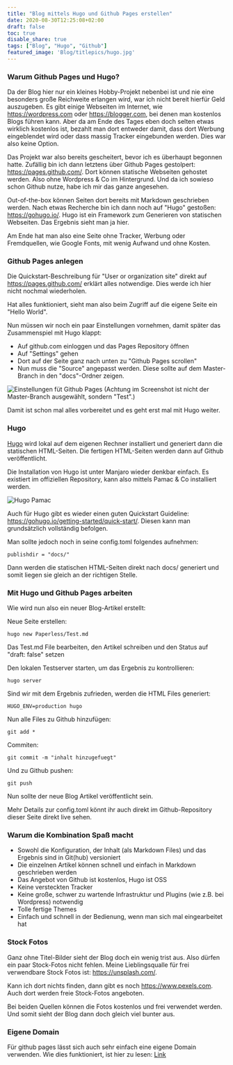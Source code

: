 ```yaml
---
title: "Blog mittels Hugo und Github Pages erstellen"
date: 2020-08-30T12:25:08+02:00
draft: false
toc: true
disable_share: true
tags: ["Blog", "Hugo", "Github"]
featured_image: 'Blog/titlepics/hugo.jpg'
---
```


### Warum Github Pages und Hugo?

Da der Blog hier nur ein kleines Hobby-Projekt nebenbei ist und nie eine besonders
große Reichweite erlangen wird, war ich nicht bereit hierfür Geld auszugeben. Es gibt
einige Webseiten im Internet, wie <https://wordpress.com> oder <https://blogger.com>, bei denen man kostenlos
Blogs führen kann. Aber da am Ende des Tages eben doch selten etwas wirklich kostenlos ist,
bezahlt man dort entweder damit, dass dort Werbung eingeblendet wird oder dass massig
Tracker eingebunden werden. Dies war also keine Option.

Das Projekt war also bereits gescheitert, bevor ich es überhaupt begonnen hatte. Zufällig
bin ich dann letztens über Github Pages gestolpert: <https://pages.github.com/>. Dort können
statische Webseiten gehostet werden. Also ohne Wordpress & Co im Hintergrund. Und da ich
sowieso schon Github nutze, habe ich mir das ganze angesehen.

Out-of-the-box können Seiten dort bereits mit Markdown geschrieben werden. Nach etwas
Recherche bin ich dann noch auf "Hugo" gestoßen: <https://gohugo.io/>.
Hugo ist ein Framework zum Generieren von statischen Webseiten. Das Ergebnis sieht man
ja hier.

Am Ende hat man also eine Seite ohne Tracker, Werbung oder Fremdquellen, wie Google Fonts, mit wenig 
Aufwand und ohne Kosten.

### Github Pages anlegen

Die Quickstart-Beschreibung für "User or organization site" direkt auf <https://pages.github.com/> erklärt alles notwendige.
Dies werde ich hier nicht nochmal wiederholen.

Hat alles funktioniert, sieht man also beim Zugriff auf die eigene Seite ein "Hello World".

Nun müssen wir noch ein paar Einstellungen vornehmen, damit später das Zusammenspiel mit Hugo klappt:

* Auf github.com einloggen und das Pages Repository öffnen
* Auf "Settings" gehen
* Dort auf der Seite ganz nach unten zu "Github Pages scrollen"
* Nun muss die "Source" angepasst werden. Diese sollte auf dem Master-Branch in den "docs"-Ordner zeigen.

![Einstellungen füt Github Pages](/blog/github-pages.png)
(Achtung im Screenshot ist nicht der Master-Branch ausgewählt, sondern "Test".)

Damit ist schon mal alles vorbereitet und es geht erst mal mit Hugo weiter. 


### Hugo

[Hugo](https://gohugo.io/) wird lokal auf dem eigenen Rechner installiert und generiert dann die
statischen HTML-Seiten. Die fertigen HTML-Seiten werden dann auf Github veröffentlicht.

Die Installation von Hugo ist unter Manjaro wieder denkbar einfach. Es existiert im offiziellen
Repository, kann also mittels Pamac & Co installiert werden.

![Hugo Pamac](/blog/hugo-pamac.png)

Auch für Hugo gibt es wieder einen guten Quickstart Guideline: <https://gohugo.io/getting-started/quick-start/>.
Diesen kann man grundsätzlich vollständig befolgen.

Man sollte jedoch noch in seine config.toml folgendes aufnehmen:

    publishdir = "docs/"
    
Dann werden die statischen HTML-Seiten direkt nach docs/ generiert und somit liegen sie gleich
an der richtigen Stelle.


### Mit Hugo und Github Pages arbeiten

Wie wird nun also ein neuer Blog-Artikel erstellt:

Neue Seite erstellen:

    
    hugo new Paperless/Test.md

        
Das Test.md File bearbeiten, den Artikel schreiben und den Status auf "draft: false" setzen

Den lokalen Testserver starten, um das Ergebnis zu kontrollieren:

    hugo server

Sind wir mit dem Ergebnis zufrieden, werden die HTML Files generiert:    
    
    HUGO_ENV=production hugo

Nun alle Files zu Github hinzufügen:
     
    git add *
    
Commiten:
        
    git commit -m "inhalt hinzugefuegt"
    
Und zu Github pushen:
        
    git push
    
Nun sollte der neue Blog Artikel veröffentlicht sein.

Mehr Details zur config.toml könnt ihr auch direkt im Github-Repository dieser Seite direkt live
sehen.


### Warum die Kombination Spaß macht

* Sowohl die Konfiguration, der Inhalt (als Markdown Files) und das Ergebnis sind in Git(hub) versioniert
* Die einzelnen Artikel können schnell und einfach in Markdown geschrieben werden
* Das Angebot von Github ist kostenlos, Hugo ist OSS
* Keine versteckten Tracker
* Keine große, schwer zu wartende Infrastruktur und Plugins (wie z.B. bei Wordpress) notwendig
* Tolle fertige Themes
* Einfach und schnell in der Bedienung, wenn man sich mal eingearbeitet hat


### Stock Fotos

Ganz ohne Titel-Bilder sieht der Blog doch ein wenig trist aus. Also dürfen ein paar Stock-Fotos
nicht fehlen. Meine Lieblingsqualle für frei verwendbare Stock Fotos ist: <https://unsplash.com/>.

Kann ich dort nichts finden, dann gibt es noch <https://www.pexels.com>. Auch dort werden freie
Stock-Fotos angeboten.

Bei beiden Quellen können die Fotos kostenlos und frei verwendet werden. Und somit sieht der 
Blog dann doch gleich viel bunter aus.


### Eigene Domain

Für github pages lässt sich auch sehr einfach eine eigene Domain verwenden. Wie dies
funktioniert, ist hier zu lesen: [Link](https://nitratine.net/blog/post/how-to-add-a-custom-domain-to-a-github-pages-site/)